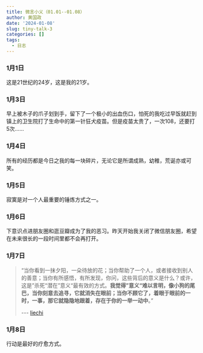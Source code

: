 ```yaml
---
title: 微言小义（01.01--01.08）
author: 黄国政
date: '2024-01-08'
slug: tiny-talk-3
categories: []
tags:
  - 日志
---
```


<!--more-->

### 1月1日

这是21世纪的24岁，这是我的21岁。

### 1月3日

早上被木子的爪子划到手，留下了一个极小的出血伤口，怕死的我吃过早饭就赶到镇上的卫生院打了生命中的第一针狂犬疫苗。但是疫苗太贵了，一次108，还要打5次……

### 1月4日

所有的经历都是今日之我的每一块碎片，无论它是所谓成熟，幼稚，荒诞亦或可笑。

### 1月5日

寂寞是对一个人最重要的锤炼方式之一。

### 1月6日

下意识点进朋友圈和逛豆瓣成为了我的恶习。昨天开始我关闭了微信朋友圈，希望在未来很长的一段时间里都不会再打开。

### 1月7日

> “当你看到一抹夕阳，一朵待放的花；当你帮助了一个人，或者接收到别人的善意；当你有所感悟，有所发现，你问，这些背后的意义是什么？或许，这是”杀死“潜在”意义“最有效的方式。**我觉得”意义“难以言明，像小狗的尾巴，当你刻意去追寻，它就消失在眼前；当你不顾它了，着眼于眼前的一时，一事，那它就隐隐地跟着，存在于你的一举一动中**。”
>
> --- [liechi](https://www.liechi.org)

### 1月8日

行动是最好的疗愈方式。